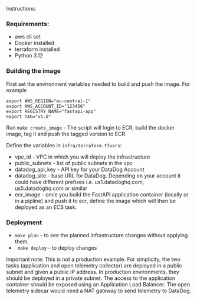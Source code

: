 Instructions:


### Requirements:
- aws cli set
- Docker installed
- terraform installed
- Python 3.12

### Building the image 

First set the environment variables needed to build and push the image. For example

```
export AWS_REGION="eu-central-1"
export AWS_ACCOUNT_ID="123456"
export REGISTRY_NAME="fastapi-app"
export TAG="v1.0"
```

Run `make create_image` - The script will login to ECR, build the docker image, tag it and push the tagged version to ECR.


Define the variables in `infra/terraform.tfvars`:
- vpc_id - VPC in which you will deploy the infrastructure
- public_subnets - list of public subnets in the vpc
- datadog_api_key - API key for your DataDog Account
- datadog_site - base URL for DataDog. Depending on your account it could have different prefixes i.e. us1.datadoghq.com, us5.datadoghq.com or similar
- ecr_image - once you build the FastAPI application container (locally or in a pipline) and push it to ecr, define the image which will then be deployed as an ECS task.


### Deployment 


- `make plan` - to see the planned infrastructure changes without applying them.
- ` make deploy` - to deploy changes 


Important note: This is not a production example. For simplicity, the two tasks (application and open telemetry collector) are deployed in a public subnet and given a public IP address. 
In production environments, they should be deployed in a private subnet. The access to the application
container should be exposed using an Application Load Balancer. The open telemetry sidecar 
would need a NAT gateway to send telemetry to DataDog. 

